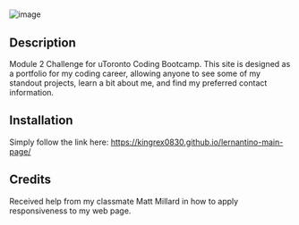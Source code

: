# <Yoshi Cea Portfolio Page>

![image](https://user-images.githubusercontent.com/120323086/225765415-40059f58-1618-4e02-89b2-a5c1eda8ab0a.png)

## Description

Module 2 Challenge for uToronto Coding Bootcamp. This site is designed as a portfolio for my coding career, allowing anyone to see some of my standout projects, learn a bit about me, and find my preferred contact information.

## Installation

Simply follow the link here: https://kingrex0830.github.io/lernantino-main-page/

## Credits

Received help from my classmate Matt Millard in how to apply responsiveness to my web page.
